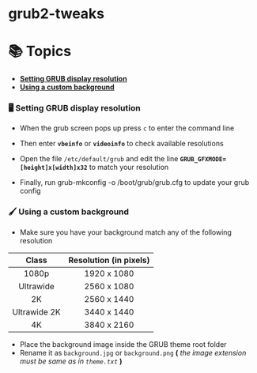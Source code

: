 # grub2-tweaks

# 📚 Topics
- [**Setting GRUB display resolution**](https://github.com/vandalsoul/grub-tweaks/blob/main/README.md#%EF%B8%8F-setting-grub-display-resolution)
- [**Using a custom background**](https://github.com/vandalsoul/grub-tweaks/blob/main/README.md#%EF%B8%8F-using-a-custom-background)

### 🖥️ Setting GRUB display resolution

- When the grub screen pops up press `c` to enter the command line

- Then enter **`vbeinfo`** or **`videoinfo`** to check available resolutions
 
- Open the file `/etc/default/grub` and edit the line **`GRUB_GFXMODE=[height]x[width]x32`** to match your resolution

- Finally, run grub-mkconfig -o /boot/grub/grub.cfg to update your grub config

### 🖌️ Using a custom background

- Make sure you have your background match any of the following resolution

|Class|Resolution (in pixels)|
|:------:|:--------:|
|1080p|1920 x 1080|
|Ultrawide|2560 x 1080|
|2K|2560 x 1440|
|Ultrawide 2K|3440 x 1440|
|4K|3840 x 2160|

- Place the background image inside the GRUB theme root folder
- Rename it as `background.jpg` or `background.png` **(** *the image extension must be same as in `theme.txt`* **)**

